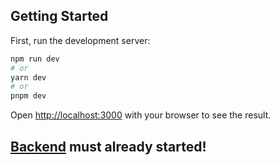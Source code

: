 
## Getting Started

First, run the development server:

```bash
npm run dev
# or
yarn dev
# or
pnpm dev
```

Open [http://localhost:3000](http://localhost:3000) with your browser to see the result.

## [Backend](https://github.com/blinovvvvvv/apple-store-copy/tree/main/server) must already started!
